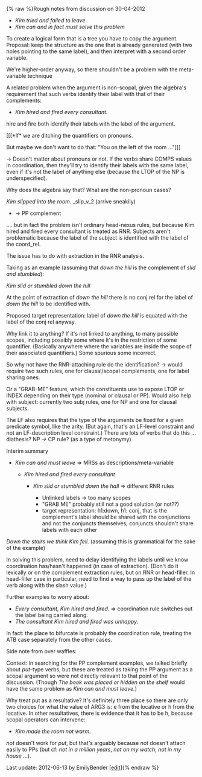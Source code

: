 {% raw %}Rough notes from discussion on 30-04-2012

- *Kim tried and failed to leave*
- *Kim can and in fact must solve this problem*

To create a logical form that is a tree you have to copy the argument.
Proposal: keep the structure as the one that is already generated (with
two holes pointing to the same label), and then interpret with a second
order variable.

We're higher-order anyway, so there shouldn't be a problem with the
meta-variable technique

A related problem when the argument is non-scopal, given the algebra's
requirement that such verbs identify their label with that of their
complements:

- *Kim hired and fired every consultant.*

hire and fire both identify their labels with the label of the argument.

\[\[\[\*If\* we are ditching the quantifiers on pronouns.

But maybe we don't want to do that: "You on the left of the room
..."\]\]\]

-&gt; Doesn't matter about pronouns or not. If the verbs share COMPS
values in coordination, then they'll try to identify their labels with
the same label, even if it's not the label of anything else (because the
LTOP of the NP is underspecified).

Why does the algebra say that? What are the non-pronoun cases?

*Kim slipped into the room.* \_slip\_v\_2 (arrive sneakily)

- -&gt; PP complement

.... but in fact the problem isn't ordinary head-nexus rules, but
because Kim hired and fired every consultant is treated as RNR. Subjects
aren't problematic because the label of the subject is identified with
the label of the coord\_rel.

The issue has to do with extraction in the RNR analysis.

Taking as an example (assuming that *down the hill* is the complement of
*slid and stumbled*):

*Kim slid or stumbled down the hill*

At the point of extraction of *down the hill* there is no conj rel for
the label of *down the hill* to be identified with.

Proposed target representation: label of *down the hill* is equated with
the label of the conj rel anyway.

Why link it to anything? If it's not linked to anything, to many
possible scopes, including possibly some where it's in the restriction
of some quantifier. (Basically anywhere where the variables are inside
the scope of their associated quantifiers.) Some spurious some
incorrect.

So why not have the RNR-attaching rule do the identification? -&gt;
would require two such rules, one for clausal/scopal complements, one
for label sharing ones.

Or a "GRAB-ME" feature, which the constituents use to expose LTOP or
INDEX depending on their type (nominal or clausal or PP). Would also
help with subject: currently two subj rules, one for NP and one for
clausal subjects.

The LF also requires that the type of the arguments be fixed for a given
predicate symbol, like the arity. (But again, that's an LF-level
constraint and not an LF-description level constraint.) There are lots
of verbs that do this ... diathesis? NP -&gt; CP rule? (as a type of
metonymy)

Interim summary

- *Kim can and must leave* =&gt; MRSs as descriptions/meta-variable
  
  - *Kim hired and fired every consultant*
    
    - *Kim slid or stumbled down the hall* =&gt; different RNR
rules
      
      - Unlinked labels -&gt; too many scopes
      - "GRAB ME" probably still not a good solution (or not??)
      - target representation: h1:down, h1: conj, that is the
complement's label should be shared with the
conjunctions and not the conjuncts themselves; conjuncts
shouldn't share labels with each other

*Down the stairs we think Kim fell.* (assuming this is grammatical for
the sake of the example)

In solving this problem, need to delay identifying the labels until we
know coordination has/hasn't happened (in case of extraction). (Don't do
it lexically or on the complement extraction rules, but on RNR or
head-filler. In head-filler case in particular, need to find a way to
pass up the label of the verb along with the slash value.)

Further examples to worry about:

- *Every consultant, Kim hired and fired.* =&gt; coordination rule
switches out the label being carried along.
- *The consultant Kim hired and fired was unhappy.*

In fact: the place to bifurcate is probably the coordination rule,
treating the ATB case separately from the other cases.

Side note from over waffles:

Context: in searching for the PP complement examples, we talked briefly
about *put*-type verbs, but these are treated as taking the PP argument
as a scopal argument so were not directly relevant to that point of the
discussion. (Though *The book was placed or hidden on the shelf* would
have the same problem as *Kim can and must leave.*)

Why treat put as a resultative? It's definitely three place so there are
only two choices for what the value of ARG3 is: e from the locative or h
from the locative. In other resultatives, there is evidence that it has
to be h, because scopal operators can intervene:

- *Kim made the room not warm.*

*not* doesn't work for *put*, but that's arguably because *not* doesn't
attach easily to PPs (but cf: *not in a million years*, *not on my
watch*, *not in my house* ...).

Last update: 2012-06-13 by EmilyBender [[edit](https://github.com/delph-in/docs/wiki/WeSearch_ScopalArgCoord/_edit)]{% endraw %}